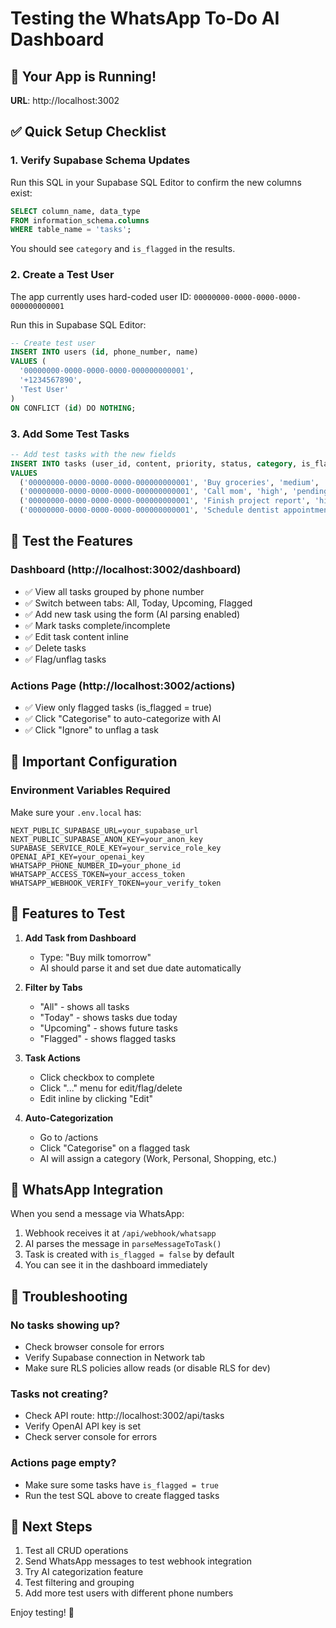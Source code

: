 # Testing the WhatsApp To-Do AI Dashboard

## 🚀 Your App is Running!
**URL**: http://localhost:3002

## ✅ Quick Setup Checklist

### 1. Verify Supabase Schema Updates
Run this SQL in your Supabase SQL Editor to confirm the new columns exist:

```sql
SELECT column_name, data_type 
FROM information_schema.columns 
WHERE table_name = 'tasks';
```

You should see `category` and `is_flagged` in the results.

### 2. Create a Test User
The app currently uses hard-coded user ID: `00000000-0000-0000-0000-000000000001`

Run this in Supabase SQL Editor:

```sql
-- Create test user
INSERT INTO users (id, phone_number, name)
VALUES (
  '00000000-0000-0000-0000-000000000001',
  '+1234567890',
  'Test User'
)
ON CONFLICT (id) DO NOTHING;
```

### 3. Add Some Test Tasks
```sql
-- Add test tasks with the new fields
INSERT INTO tasks (user_id, content, priority, status, category, is_flagged, due_date)
VALUES 
  ('00000000-0000-0000-0000-000000000001', 'Buy groceries', 'medium', 'pending', 'Shopping', false, NOW() + INTERVAL '1 day'),
  ('00000000-0000-0000-0000-000000000001', 'Call mom', 'high', 'pending', 'Personal', true, NOW()),
  ('00000000-0000-0000-0000-000000000001', 'Finish project report', 'high', 'pending', NULL, true, NOW() + INTERVAL '2 days'),
  ('00000000-0000-0000-0000-000000000001', 'Schedule dentist appointment', 'low', 'pending', 'Health', false, NOW() + INTERVAL '7 days');
```

## 🧪 Test the Features

### Dashboard (http://localhost:3002/dashboard)
- ✅ View all tasks grouped by phone number
- ✅ Switch between tabs: All, Today, Upcoming, Flagged
- ✅ Add new task using the form (AI parsing enabled)
- ✅ Mark tasks complete/incomplete
- ✅ Edit task content inline
- ✅ Delete tasks
- ✅ Flag/unflag tasks

### Actions Page (http://localhost:3002/actions)
- ✅ View only flagged tasks (is_flagged = true)
- ✅ Click "Categorise" to auto-categorize with AI
- ✅ Click "Ignore" to unflag a task

## 🔑 Important Configuration

### Environment Variables Required
Make sure your `.env.local` has:

```env
NEXT_PUBLIC_SUPABASE_URL=your_supabase_url
NEXT_PUBLIC_SUPABASE_ANON_KEY=your_anon_key
SUPABASE_SERVICE_ROLE_KEY=your_service_role_key
OPENAI_API_KEY=your_openai_key
WHATSAPP_PHONE_NUMBER_ID=your_phone_id
WHATSAPP_ACCESS_TOKEN=your_access_token
WHATSAPP_WEBHOOK_VERIFY_TOKEN=your_verify_token
```

## 🎨 Features to Test

1. **Add Task from Dashboard**
   - Type: "Buy milk tomorrow"
   - AI should parse it and set due date automatically

2. **Filter by Tabs**
   - "All" - shows all tasks
   - "Today" - shows tasks due today
   - "Upcoming" - shows future tasks
   - "Flagged" - shows flagged tasks

3. **Task Actions**
   - Click checkbox to complete
   - Click "..." menu for edit/flag/delete
   - Edit inline by clicking "Edit"

4. **Auto-Categorization**
   - Go to /actions
   - Click "Categorise" on a flagged task
   - AI will assign a category (Work, Personal, Shopping, etc.)

## 📱 WhatsApp Integration

When you send a message via WhatsApp:
1. Webhook receives it at `/api/webhook/whatsapp`
2. AI parses the message in `parseMessageToTask()`
3. Task is created with `is_flagged = false` by default
4. You can see it in the dashboard immediately

## 🐛 Troubleshooting

### No tasks showing up?
- Check browser console for errors
- Verify Supabase connection in Network tab
- Make sure RLS policies allow reads (or disable RLS for dev)

### Tasks not creating?
- Check API route: http://localhost:3002/api/tasks
- Verify OpenAI API key is set
- Check server console for errors

### Actions page empty?
- Make sure some tasks have `is_flagged = true`
- Run the test SQL above to create flagged tasks

## 🎯 Next Steps

1. Test all CRUD operations
2. Send WhatsApp messages to test webhook integration
3. Try AI categorization feature
4. Test filtering and grouping
5. Add more test users with different phone numbers

Enjoy testing! 🚀

